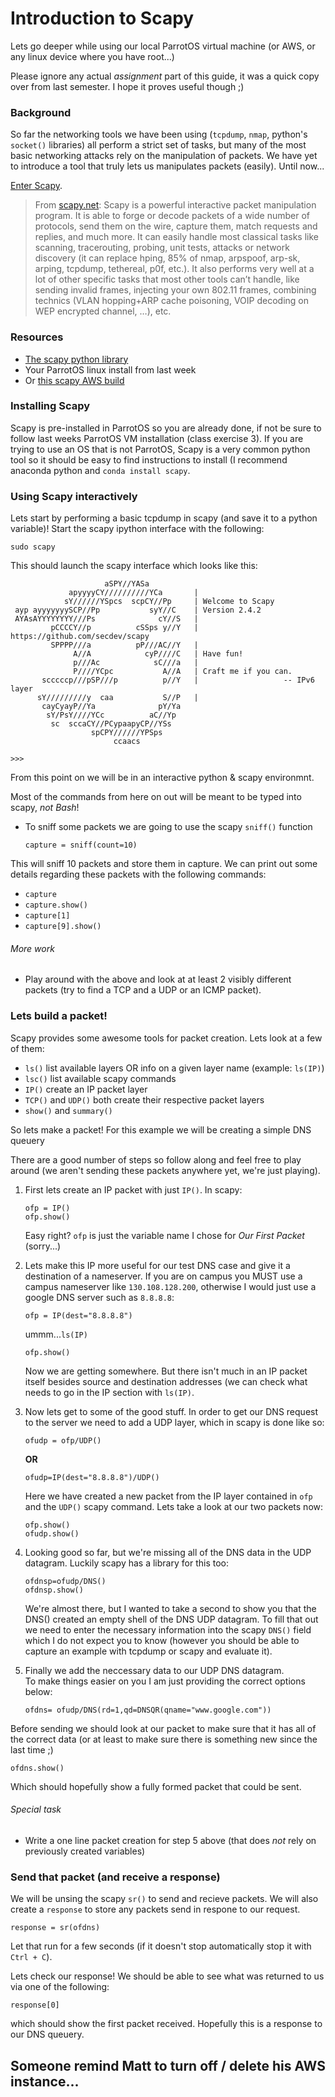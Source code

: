 # Introduction to Scapy
Lets go deeper while using our local ParrotOS virtual machine (or AWS, or any
linux device where you have root...)

Please ignore any actual *assignment* part of this guide, it was a quick copy
over from last semester.  I hope it proves useful though ;)

### Background
So far the networking tools we have been using (`tcpdump`, `nmap`, python's
`socket()` libraries) all perform a strict set of tasks, but many of the most
basic networking attacks rely on the manipulation of packets.  We have yet to
introduce a tool that truly lets us manipulates packets (easily).  Until now...

[Enter Scapy](https://scapy.net/).

> From [scapy.net](https://scapy.net/):
> Scapy is a powerful interactive packet manipulation program. It is able to forge
> or decode packets of a wide number of protocols, send them on the wire, capture
> them, match requests and replies, and much more. It can easily handle most
> classical tasks like scanning, tracerouting, probing, unit tests, attacks or
> network discovery (it can replace hping, 85% of nmap, arpspoof, arp-sk, arping,
> tcpdump, tethereal, p0f, etc.). It also performs very well at a lot of other
> specific tasks that most other tools can’t handle, like sending invalid frames,
> injecting your own 802.11 frames, combining technics (VLAN hopping+ARP cache
> poisoning, VOIP decoding on WEP encrypted channel, …), etc.


### Resources
* [The scapy python library](https://scapy.net/)
* Your ParrotOS linux install from last week
* Or [this scapy AWS build](https://console.aws.amazon.com/cloudformation/home?region=us-east-1#/stacks/new?stackName=CEG-4900Lab01&templateURL=https:%2F%2Fs3.amazonaws.com%2Fwsu-cecs-cf-templates%2Fscapy.yml)

### Installing Scapy
Scapy is pre-installed in ParrotOS so you are already done, if not be sure to
follow last weeks ParrotOS VM installation (class exercise 3).  If you are trying
to use an OS that is not ParrotOS, Scapy is a very common python tool so it should
be easy to find instructions to install (I recommend anaconda python and `conda
install scapy`.

### Using Scapy interactively

Lets start by performing a basic tcpdump in scapy (and save it to a python
variable)!  Start the scapy ipython interface with the following:

```
sudo scapy
```

This should launch the scapy interface which looks like this:

```
                     aSPY//YASa       
             apyyyyCY//////////YCa       |
            sY//////YSpcs  scpCY//Pp     | Welcome to Scapy
 ayp ayyyyyyySCP//Pp           syY//C    | Version 2.4.2
 AYAsAYYYYYYYY///Ps              cY//S   |
         pCCCCY//p          cSSps y//Y   | https://github.com/secdev/scapy
         SPPPP///a          pP///AC//Y   |
              A//A            cyP////C   | Have fun!
              p///Ac            sC///a   |
              P////YCpc           A//A   | Craft me if you can.
       scccccp///pSP///p          p//Y   |                   -- IPv6 layer
      sY/////////y  caa           S//P   |
       cayCyayP//Ya              pY/Ya
        sY/PsY////YCc          aC//Yp 
         sc  sccaCY//PCypaapyCP//YSs  
                  spCPY//////YPSps    
                       ccaacs         
                                      
>>> 
```

From this point on we will be in an interactive python & scapy environmnt.

Most of the commands from here on out will be meant to be typed into scapy, *not
Bash*!

* To sniff some packets we are going to use the scapy `sniff()` function
  ```
  capture = sniff(count=10)
  ```

This will sniff 10 packets and store them in capture.  We can print out some
details regarding these packets with the following commands:
* `capture`
* `capture.show()`
* `capture[1]`
* `capture[9].show()`

###### More work
* Play around with the above and look at at least 2 visibly different packets (try
  to find a TCP and a UDP or an ICMP packet).

### Lets build a packet!
Scapy provides some awesome tools for packet creation.  Lets look at a few of them:

* `ls()` list available layers OR info on a given layer name (example: `ls(IP)`)
* `lsc()` list available scapy commands
* `IP()` create an IP packet layer
* `TCP()` and `UDP()` both create their respective packet layers
* `show()` and `summary()`

So lets make a packet!
For this example we will be creating a simple DNS queuery

There are a good number of steps so follow along and feel free to play
around (we aren't sending these packets anywhere yet, we're just playing).

1. First lets create an IP packet with just `IP()`.  In scapy:
   ```
   ofp = IP()
   ofp.show()
   ```
   Easy right?  `ofp` is just the variable name I chose for *Our First Packet*
   (sorry...)

2. Lets make this IP more useful for our test DNS case and give it a
   destination of a nameserver.  If you are on campus you MUST use a campus
   nameserver like `130.108.128.200`, otherwise I would just use a google DNS
   server such as `8.8.8.8`:
   ```
   ofp = IP(dest="8.8.8.8")
   ```

   ummm...`ls(IP)`

   ```
   ofp.show()
   ```

   Now we are getting somewhere.  But there isn't much in an IP packet itself
   besides source and destination addresses (we can check what needs to go in the
   IP section with `ls(IP)`.

3. Now lets get to some of the good stuff.  In order to get our DNS request to the
   server we need to add a UDP layer, which in scapy is done like so:
   ```
   ofudp = ofp/UDP()
   ```
   **OR**
   ```
   ofudp=IP(dest="8.8.8.8")/UDP()
   ```

   Here we have created a new packet from the IP layer contained in `ofp` and the
   `UDP()` scapy command.  Lets take a look at our two packets now:
   ```
   ofp.show()
   ofudp.show()
   ```

4. Looking good so far, but we're missing all of the DNS data in the UDP datagram.
   Luckily scapy has a library for this too:
   ```
   ofdnsp=ofudp/DNS()
   ofdnsp.show()
   ```
   We're almost there, but I wanted to take a second to show you that the DNS()
   created an empty shell of the DNS UDP datagram.  To fill that out we need to
   enter the necessary information into the scapy `DNS()` field which I do not
   expect you to know (however you should be able to capture an example with
   tcpdump or scapy and evaluate it).

5. Finally we add the neccessary data to our UDP DNS datagram.  
   To make things easier on you I am just providing the correct options below:
   ```
   ofdns= ofudp/DNS(rd=1,qd=DNSQR(qname="www.google.com"))
   ```

Before sending we should look at our packet to make sure that it has all of the
correct data (or at least to make sure there is something new since the last
time ;)

```
ofdns.show()
```

Which should hopefully show a fully formed packet that could be sent.

###### Special task
* Write a one line packet creation for step 5 above (that does *not* rely on
  previously created variables)

### Send that packet (and receive a response)
We will be unsing the scapy `sr()` to send and recieve packets.  We will also
create a `response` to store any packets send in respone to our request.

```
response = sr(ofdns)
```

Let that run for a few seconds (if it doesn't stop automatically stop it with
`Ctrl + C`).

Lets check our response!  We should be able to see what was returned to us via
one of the following:

```
response[0]
```

which should show the first packet received.  Hopefully this is a response to
our DNS queuery.  

## Someone remind Matt to turn off / delete his AWS instance... 

